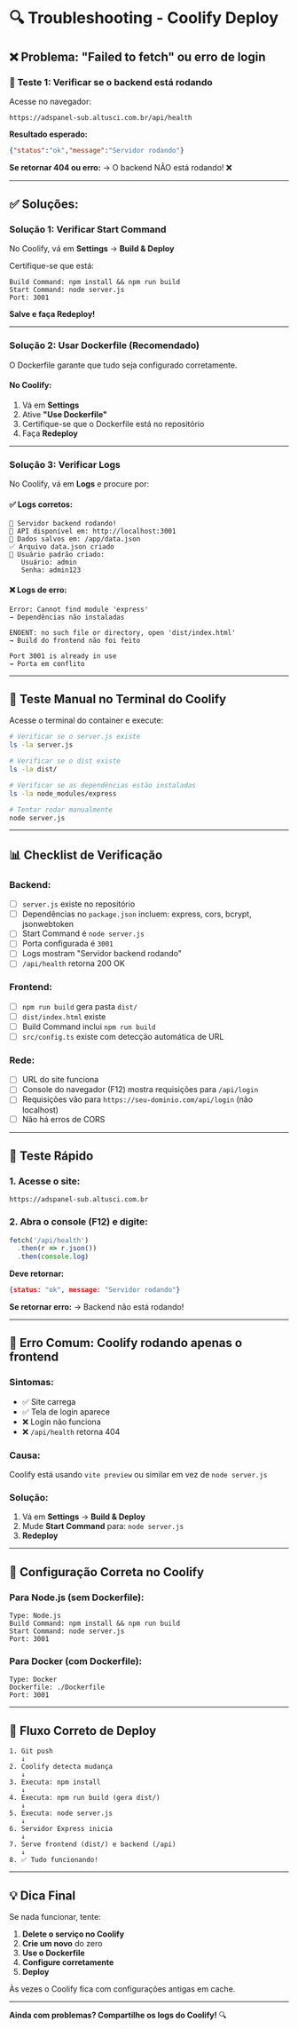 # 🔍 Troubleshooting - Coolify Deploy

## ❌ Problema: "Failed to fetch" ou erro de login

### 🧪 **Teste 1: Verificar se o backend está rodando**

Acesse no navegador:
```
https://adspanel-sub.altusci.com.br/api/health
```

**Resultado esperado:**
```json
{"status":"ok","message":"Servidor rodando"}
```

**Se retornar 404 ou erro:**
→ O backend NÃO está rodando! ❌

---

## ✅ **Soluções:**

### **Solução 1: Verificar Start Command**

No Coolify, vá em **Settings** → **Build & Deploy**

Certifique-se que está:
```
Build Command: npm install && npm run build
Start Command: node server.js
Port: 3001
```

**Salve e faça Redeploy!**

---

### **Solução 2: Usar Dockerfile (Recomendado)**

O Dockerfile garante que tudo seja configurado corretamente.

#### No Coolify:
1. Vá em **Settings**
2. Ative **"Use Dockerfile"**
3. Certifique-se que o Dockerfile está no repositório
4. Faça **Redeploy**

---

### **Solução 3: Verificar Logs**

No Coolify, vá em **Logs** e procure por:

#### ✅ **Logs corretos:**
```
🚀 Servidor backend rodando!
📡 API disponível em: http://localhost:3001
📁 Dados salvos em: /app/data.json
✅ Arquivo data.json criado
🔐 Usuário padrão criado:
   Usuário: admin
   Senha: admin123
```

#### ❌ **Logs de erro:**
```
Error: Cannot find module 'express'
→ Dependências não instaladas

ENOENT: no such file or directory, open 'dist/index.html'
→ Build do frontend não foi feito

Port 3001 is already in use
→ Porta em conflito
```

---

## 🔧 **Teste Manual no Terminal do Coolify**

Acesse o terminal do container e execute:

```bash
# Verificar se o server.js existe
ls -la server.js

# Verificar se o dist existe
ls -la dist/

# Verificar se as dependências estão instaladas
ls -la node_modules/express

# Tentar rodar manualmente
node server.js
```

---

## 📊 **Checklist de Verificação**

### Backend:
- [ ] `server.js` existe no repositório
- [ ] Dependências no `package.json` incluem: express, cors, bcrypt, jsonwebtoken
- [ ] Start Command é `node server.js`
- [ ] Porta configurada é `3001`
- [ ] Logs mostram "Servidor backend rodando"
- [ ] `/api/health` retorna 200 OK

### Frontend:
- [ ] `npm run build` gera pasta `dist/`
- [ ] `dist/index.html` existe
- [ ] Build Command inclui `npm run build`
- [ ] `src/config.ts` existe com detecção automática de URL

### Rede:
- [ ] URL do site funciona
- [ ] Console do navegador (F12) mostra requisições para `/api/login`
- [ ] Requisições vão para `https://seu-dominio.com/api/login` (não localhost)
- [ ] Não há erros de CORS

---

## 🎯 **Teste Rápido**

### 1. Acesse o site:
```
https://adspanel-sub.altusci.com.br
```

### 2. Abra o console (F12) e digite:
```javascript
fetch('/api/health')
  .then(r => r.json())
  .then(console.log)
```

**Deve retornar:**
```json
{status: "ok", message: "Servidor rodando"}
```

**Se retornar erro:**
→ Backend não está rodando!

---

## 🚨 **Erro Comum: Coolify rodando apenas o frontend**

### Sintomas:
- ✅ Site carrega
- ✅ Tela de login aparece
- ❌ Login não funciona
- ❌ `/api/health` retorna 404

### Causa:
Coolify está usando `vite preview` ou similar em vez de `node server.js`

### Solução:
1. Vá em **Settings** → **Build & Deploy**
2. Mude **Start Command** para: `node server.js`
3. **Redeploy**

---

## 📝 **Configuração Correta no Coolify**

### Para Node.js (sem Dockerfile):
```
Type: Node.js
Build Command: npm install && npm run build
Start Command: node server.js
Port: 3001
```

### Para Docker (com Dockerfile):
```
Type: Docker
Dockerfile: ./Dockerfile
Port: 3001
```

---

## 🔄 **Fluxo Correto de Deploy**

```
1. Git push
   ↓
2. Coolify detecta mudança
   ↓
3. Executa: npm install
   ↓
4. Executa: npm run build (gera dist/)
   ↓
5. Executa: node server.js
   ↓
6. Servidor Express inicia
   ↓
7. Serve frontend (dist/) e backend (/api)
   ↓
8. ✅ Tudo funcionando!
```

---

## 💡 **Dica Final**

Se nada funcionar, tente:

1. **Delete o serviço no Coolify**
2. **Crie um novo** do zero
3. **Use o Dockerfile**
4. **Configure corretamente**
5. **Deploy**

Às vezes o Coolify fica com configurações antigas em cache.

---

**Ainda com problemas? Compartilhe os logs do Coolify!** 🔍
